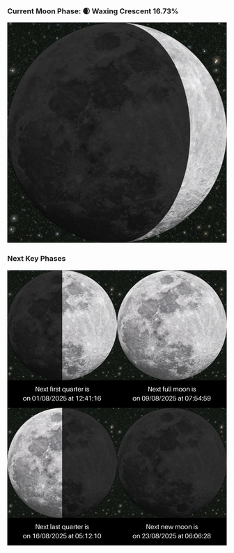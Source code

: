 ### Current Moon Phase: 🌒 Waxing Crescent 16.73%
![Moon Phase](moonphase.png)
### Next Key Phases
![Gallery](gallery.png)